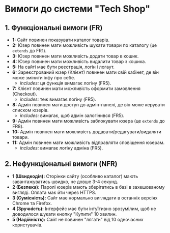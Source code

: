 # Вимоги до системи "Tech Shop"



## 1. Функціональні вимоги (FR)



* **1:** Сайт повинен показувати каталог товарів.
* **2:** Юзер повинен мати можливість шукати товари по каталогу (це `extends` до FR1).
* **3:** Юзер повинен мати можливість додати товар в кошик.
* **4:** Юзер повинен мати можливість видалити товар з кошика.
* **5:** На сайті має бути реєстрація, логін і логаут.
* **6:** Зареєстрований юзер (Клієнт) повинен мати свій кабінет, де він може змінити інфу про себе.
    * *includes:* ця функція вимагає логіну (FR5).
* **7:** Клієнт повинен мати можливість оформити замовлення (Checkout).
    * *includes:* теж вимагає логіну (FR5).
* **8:** Адмін повинен мати доступ до адмін-панелі, де він може керувати списком юзерів.
    * *includes:* вимагає, щоб адмін залогінився (FR5).
* **9:** Адмін повинен мати можливість заблокувати юзера (це `extends` до FR8).
* **10:** Адмін повинен мати можливість додавати/редагувати/видаляти товари.
* **11:** Адмін повинен мати можливість відправляти сповіщення юзерам.
    * *includes:* вимагає логіну адміна (FR5).

## 2. Нефункціональні вимоги (NFR)



* **1 (Швидкодія):** Сторінки сайту (особливо каталог) мають завантажуватись швидко, не довше 3-4 секунд.
* **2 (Безпека):** Паролі юзерів мають зберігатись в базі в захешованому вигляді. Оплата має йти через HTTPS.
* **3 (Сумісність):** Сайт має нормально виглядати в останніх версіях Chrome та Firefox.
* **4 (Зручність):** Інтерфейс має бути інтуїтивно зрозумілим, щоб не доводилося шукати кнопку "Купити" 10 хвилин.
* **5 (Надійність):** Сайт не повинен "лягати" від 10 одночасних користувачів.
